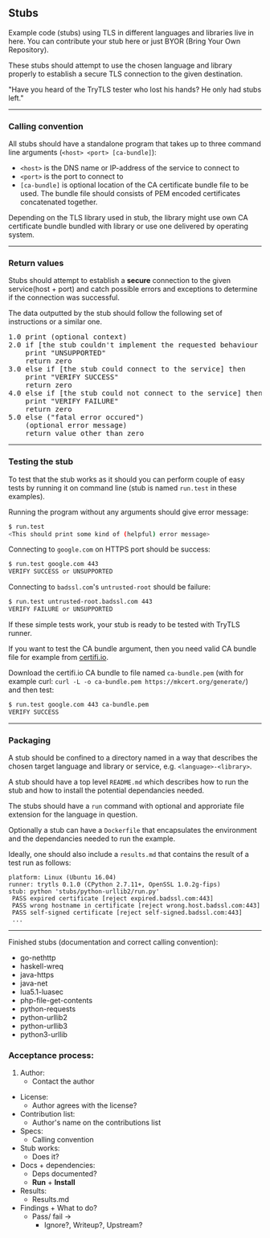 ## Stubs

Example code (stubs) using TLS in different languages and libraries live in here.
You can contribute your stub here or just BYOR (Bring Your Own Repository).

These stubs should attempt to use the chosen language and library
properly to establish a secure TLS connection to the given destination.

"Have you heard of the TryTLS tester who lost his hands? He only had stubs left."

---

### Calling convention

All stubs should have a standalone program that takes up to three command
line arguments (`<host> <port> [ca-bundle]`):

 * `<host>` is the DNS name or IP-address of the service to connect to
 * `<port>` is the port to connect to
 * `[ca-bundle]` is optional location of the CA certificate bundle
   file to be used. The bundle file should consists of PEM encoded
   certificates concatenated together.

Depending on the TLS library used in stub, the library might use own
CA certificate bundle bundled with library or use one delivered by
operating system.


---

### Return values

Stubs should attempt to establish a **secure** connection to the given
service(host + port) and catch possible errors and exceptions to determine if the connection was successful.

The data outputted by the stub should follow the following set of instructions or a similar one.

<pre>
1.0 print (optional context)
2.0 if [the stub couldn't implement the requested behaviour (e.g. setting CA certificate bundle)] then
    print "UNSUPPORTED"
    return zero
3.0 else if [the stub could connect to the service] then
    print "VERIFY SUCCESS"
    return zero
4.0 else if [the stub could not connect to the service] then
    print "VERIFY FAILURE"
    return zero
5.0 else ("fatal error occured")
    (optional error message)
    return value other than zero
</pre>
---

### Testing the stub

To test that the stub works as it should you can perform couple of
easy tests by running it on command line (stub is named `run.test`
in these examples).

Running the program without any arguments should give error message:

```sh
$ run.test
<This should print some kind of (helpful) error message>
```

Connecting to `google.com` on HTTPS port should be success:

```sh
$ run.test google.com 443
VERIFY SUCCESS or UNSUPPORTED
```

Connecting to `badssl.com`'s `untrusted-root` should be failure:

```sh
$ run.test untrusted-root.badssl.com 443
VERIFY FAILURE or UNSUPPORTED
```

If these simple tests work, your stub is ready to be tested with
TryTLS runner.

If you want to test the CA bundle argument, then you need valid CA
bundle file for example from
[certifi.io](https://certifi.io/en/latest/).

Download the certifi.io CA bundle to file named `ca-bundle.pem` (with
for example curl: `curl -L -o ca-bundle.pem
https://mkcert.org/generate/`) and then test:

```sh
$ run.test google.com 443 ca-bundle.pem
VERIFY SUCCESS
```

---

### Packaging

A stub should be confined to a directory named in a way that describes the
chosen target language and library or service, e.g. `<language>-<library>`.

A stub should have a top level `README.md` which describes how to run the stub and
how to install the potential dependancies needed.

The stubs should have a `run` command with optional and approriate file
extension for the language in question.

Optionally a stub can have a `Dockerfile` that encapsulates the environment
and the dependancies needed to run the example.

Ideally, one should also include a `results.md` that contains the result of a test run as follows:

```
platform: Linux (Ubuntu 16.04)
runner: trytls 0.1.0 (CPython 2.7.11+, OpenSSL 1.0.2g-fips)
stub: python 'stubs/python-urllib2/run.py'
 PASS expired certificate [reject expired.badssl.com:443]
 PASS wrong hostname in certificate [reject wrong.host.badssl.com:443]
 PASS self-signed certificate [reject self-signed.badssl.com:443]
 ...
```

---

Finished stubs (documentation and correct calling convention):
* go-nethttp
* haskell-wreq
* java-https
* java-net
* lua5.1-luasec
* php-file-get-contents
* python-requests
* python-urllib2
* python-urllib3
* python3-urllib


### Acceptance process:

1. Author:
   * Contact the author
* License:
   * Author agrees with the license?
* Contribution list:
   * Author's name on the contributions list
* Specs:
   * Calling convention
* Stub works:
   * Does it?
* Docs + dependencies:
   * Deps documented?
   * **Run** + **Install**
*  Results:
   * Results.md
* Findings + What to do?
   * Pass/ fail ->
      * Ignore?, Writeup?, Upstream?

